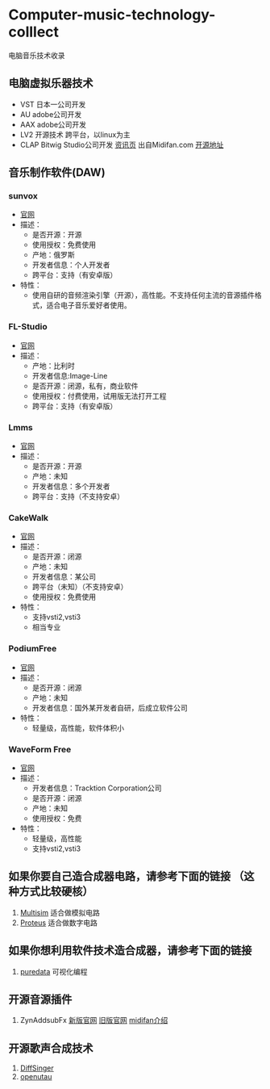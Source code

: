 # Computer-music-technology-colllect
电脑音乐技术收录
## 电脑虚拟乐器技术
+ VST 日本一公司开发
+ AU adobe公司开发
+ AAX adobe公司开发
+ LV2 开源技术 跨平台，以linux为主
+ CLAP Bitwig Studio公司开发 [资讯页](https://www.midifan.com/modulenews-detailview-43705.htm) 出自Midifan.com [开源地址](https://github.com/free-audio/clap)

## 音乐制作软件(DAW)
### sunvox
+ [官网](https://warmplace.ru/soft/sunvox/)
+ 描述：
  + 是否开源：开源
  + 使用授权：免费使用 
  + 产地：俄罗斯
  + 开发者信息：个人开发者
  + 跨平台：支持（有安卓版）
+ 特性：
  + 使用自研的音频渲染引擎（开源），高性能。不支持任何主流的音源插件格式，适合电子音乐爱好者使用。

### FL-Studio
+ [官网](https://www.image-line.com/fl-studio/)
+ 描述：
  + 产地：比利时
  + 开发者信息:Image-Line
  + 是否开源：闭源，私有，商业软件
  + 使用授权：付费使用，试用版无法打开工程
  + 跨平台：支持（有安卓版）

### Lmms
+ [官网](https://lmms.io/)
+ 描述：
  + 是否开源：开源
  + 产地：未知
  + 开发者信息：多个开发者
  + 跨平台：支持（不支持安卓）

### CakeWalk
+ [官网](https://www.bandlab.com/products/cakewalk)
+ 描述：
  + 是否开源：闭源
  + 产地：未知
  + 开发者信息：某公司
  + 跨平台（未知）（不支持安卓）
  + 使用授权：免费使用
+ 特性：
  + 支持vsti2,vsti3
  + 相当专业

###  PodiumFree
+ [官网](https://zynewave.com/podium-free/)
+ 描述：
  + 是否开源：闭源
  + 产地：未知
  + 开发者信息：国外某开发者自研，后成立软件公司
+ 特性：
  + 轻量级，高性能，软件体积小

### WaveForm Free
+ [官网](https://www.tracktion.com/)
+ 描述：
  + 开发者信息：Tracktion Corporation公司
  + 是否开源：闭源
  + 产地：未知
  + 使用授权：免费
+ 特性：
  + 轻量级，高性能
  + 支持vsti2,vsti3
## 如果你要自己造合成器电路，请参考下面的链接 （这种方式比较硬核）
1. [Multisim](https://www.ni.com/zh-cn/support/downloads/software-products/download.multisim.html#452133) 适合做模拟电路
2. [Proteus](https://www.labcenter.com/) 适合做数字电路
## 如果你想利用软件技术造合成器，请参考下面的链接
1. [puredata](https://puredata.info/) 可视化编程

## 开源音源插件
1. ZynAddsubFx [新版官网](https://zynaddsubfx.sourceforge.io/zyn-fusion.html) [旧版官网](https://zynaddsubfx.sourceforge.io/doc_2.html) [midifan介绍](https://www.midifan.com/modulesoftware-detailview-6965.htm)

## 开源歌声合成技术
1. [DiffSinger](https://github.com/MoonInTheRiver/DiffSinger)
2. [openutau](https://github.com/stakira/OpenUtau)
